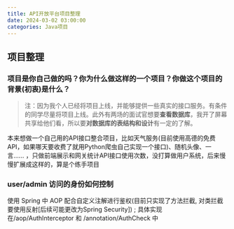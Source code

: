 ```yaml
---
title: API开放平台项目整理
date: 2024-03-02 03:00:00
categories: Java项目
---
```


## 项目整理

### 项目是你自己做的吗？你为什么做这样的一个项目？你做这个项目的背景(初衷)是什么？

> 注：因为我个人已经将项目上线，并能够提供一些真实的接口服务。有条件的同学尽量将项目上线。此外有两场的面试官想要**查看数据库**，我开了屏幕共享给他们看，所以要**对数据库的表结构和设计**有一定的了解。

本来想做一个自己用的API接口整合项目，比如天气服务(目前使用高德的免费API，如果哪天要收费了就用Python爬虫自己实现一个接口)、随机头像、一言...... ，只做前端展示和网关统计API接口使用次数，没打算做用户系统，后来慢慢扩展成这样的，算是个练手项目

### user/admin 访问的身份如何控制

使用 Spring 中 AOP 配合自定义注解进行鉴权(目前只实现了方法拦截, 对类拦截要使用反射[后续可能更改为Spring Security]) ; 具体实现在/aop/AuthInterceptor 和 /annotation/AuthCheck 中
